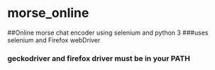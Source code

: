 # morse_online
##Online morse chat encoder using selenium and python 3
###uses selenium and Firefox webDriver
### geckodriver and firefox driver must be in your PATH
